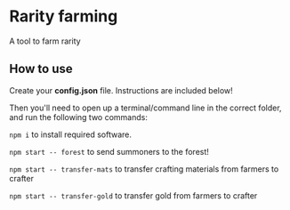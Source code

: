 # Rarity farming
A tool to farm rarity

## How to use
Create your **config.json** file. Instructions are included below!

Then you'll need to open up a terminal/command line in the correct folder, and run the following two commands:

`npm i` to install required software.

`npm start -- forest` to send summoners to the forest!

`npm start -- transfer-mats` to transfer crafting materials from farmers to crafter

`npm start -- transfer-gold` to transfer gold from farmers to crafter
